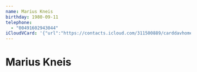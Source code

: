 ```yaml
---
name: Marius Kneis
birthday: 1980-09-11
telephone:
  - "00491602943044"
iCloudVCard: '{"url":"https://contacts.icloud.com/311500889/carddavhome/card/NGZkMWIxNDYtOWI0YS00YWEzLTg3YWQtZjdmOWFlYzdkYzkx.vcf","etag":"\"kmfhcy2h\"","data":"BEGIN:VCARD\r\nVERSION:3.0\r\nFN:\r\nN:Kneis;Marius;;;\r\nUID:4fd1b146-9b4a-4aa3-87ad-f7f9aec7dc91\r\nBDAY;VALUE=date:1980-09-11\r\nPRODID:-//Apple Inc.//iOS 10.2//EN\r\nREV:2025-04-03T22:10:52Z\r\nORG:;\r\nPHOTO;VALUE=uri:https://gateway.icloud.com/contacts/311500889/ck/card/6b6ec\r\n 48dcf881b78b7a1b706c958262b\r\nTEL;TYPE=CELL:00491602943044\r\nEND:VCARD"}'
---
```

# Marius Kneis